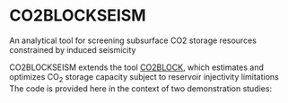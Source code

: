 # CO2BLOCKSEISM
An analytical tool for screening subsurface CO2 storage resources constrained by induced seismicity

CO2BLOCKSEISM extends the tool [CO2BLOCK](https://github.com/co2block/CO2BLOCK), which estimates and optimizes CO<sub>2</sub> storage capacity subject to reservoir injectivity limitations ‎
The code is provided here in the context of two demonstration studies: 
